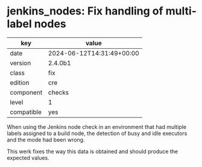 [//]: # (werk v2)
# jenkins_nodes: Fix handling of multi-label nodes

key        | value
---------- | ---
date       | 2024-06-12T14:31:49+00:00
version    | 2.4.0b1
class      | fix
edition    | cre
component  | checks
level      | 1
compatible | yes

When using the Jenkins node check in an environment that had multiple labels assigned to a build node, the detection of busy and idle executors and the mode had been wrong.

This werk fixes the way this data is obtained and should produce the expected values.
